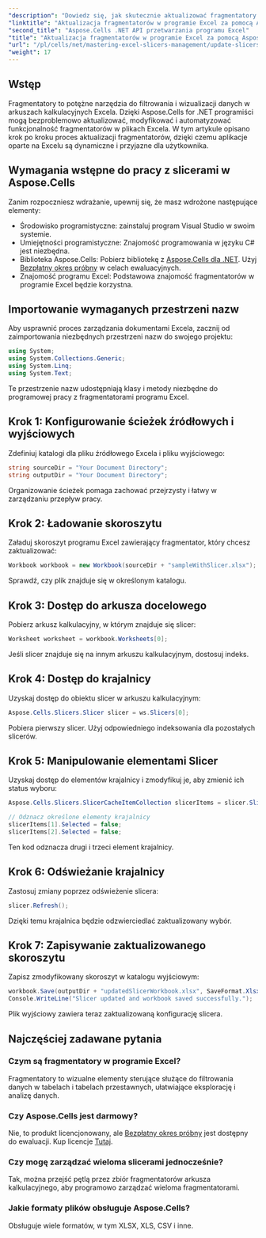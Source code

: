 ```yaml
---
"description": "Dowiedz się, jak skutecznie aktualizować fragmentatory w plikach Excela za pomocą Aspose.Cells dla .NET. Ten kompleksowy przewodnik przeprowadzi Cię przez każdy krok."
"linktitle": "Aktualizacja fragmentatorów w programie Excel za pomocą Aspose.Cells .NET"
"second_title": "Aspose.Cells .NET API przetwarzania programu Excel"
"title": "Aktualizacja fragmentatorów w programie Excel za pomocą Aspose.Cells .NET"
"url": "/pl/cells/net/mastering-excel-slicers-management/update-slicers-in-excel/"
"weight": 17
---
```


## Wstęp

Fragmentatory to potężne narzędzia do filtrowania i wizualizacji danych w arkuszach kalkulacyjnych Excela. Dzięki Aspose.Cells for .NET programiści mogą bezproblemowo aktualizować, modyfikować i automatyzować funkcjonalność fragmentatorów w plikach Excela. W tym artykule opisano krok po kroku proces aktualizacji fragmentatorów, dzięki czemu aplikacje oparte na Excelu są dynamiczne i przyjazne dla użytkownika.

## Wymagania wstępne do pracy z slicerami w Aspose.Cells

Zanim rozpoczniesz wdrażanie, upewnij się, że masz wdrożone następujące elementy:

- Środowisko programistyczne: zainstaluj program Visual Studio w swoim systemie.
- Umiejętności programistyczne: Znajomość programowania w języku C# jest niezbędna.
- Biblioteka Aspose.Cells: Pobierz bibliotekę z [Aspose.Cells dla .NET](https://releases.aspose.com/cells/net/). Użyj [Bezpłatny okres próbny](https://releases.aspose.com/) w celach ewaluacyjnych.
- Znajomość programu Excel: Podstawowa znajomość fragmentatorów w programie Excel będzie korzystna.

## Importowanie wymaganych przestrzeni nazw

Aby usprawnić proces zarządzania dokumentami Excela, zacznij od zaimportowania niezbędnych przestrzeni nazw do swojego projektu:

```csharp
using System;
using System.Collections.Generic;
using System.Linq;
using System.Text;
```

Te przestrzenie nazw udostępniają klasy i metody niezbędne do programowej pracy z fragmentatorami programu Excel.

## Krok 1: Konfigurowanie ścieżek źródłowych i wyjściowych

Zdefiniuj katalogi dla pliku źródłowego Excela i pliku wyjściowego:

```csharp
string sourceDir = "Your Document Directory";
string outputDir = "Your Document Directory";
```

Organizowanie ścieżek pomaga zachować przejrzysty i łatwy w zarządzaniu przepływ pracy.

## Krok 2: Ładowanie skoroszytu

Załaduj skoroszyt programu Excel zawierający fragmentator, który chcesz zaktualizować:

```csharp
Workbook workbook = new Workbook(sourceDir + "sampleWithSlicer.xlsx");
```

Sprawdź, czy plik znajduje się w określonym katalogu.

## Krok 3: Dostęp do arkusza docelowego

Pobierz arkusz kalkulacyjny, w którym znajduje się slicer:

```csharp
Worksheet worksheet = workbook.Worksheets[0];
```

Jeśli slicer znajduje się na innym arkuszu kalkulacyjnym, dostosuj indeks.

## Krok 4: Dostęp do krajalnicy

Uzyskaj dostęp do obiektu slicer w arkuszu kalkulacyjnym:

```csharp
Aspose.Cells.Slicers.Slicer slicer = ws.Slicers[0];
```

Pobiera pierwszy slicer. Użyj odpowiedniego indeksowania dla pozostałych slicerów.

## Krok 5: Manipulowanie elementami Slicer

Uzyskaj dostęp do elementów krajalnicy i zmodyfikuj je, aby zmienić ich status wyboru:

```csharp
Aspose.Cells.Slicers.SlicerCacheItemCollection slicerItems = slicer.SlicerCache.SlicerCacheItems;

// Odznacz określone elementy krajalnicy
slicerItems[1].Selected = false;
slicerItems[2].Selected = false;
```

Ten kod odznacza drugi i trzeci element krajalnicy.

## Krok 6: Odświeżanie krajalnicy

Zastosuj zmiany poprzez odświeżenie slicera:

```csharp
slicer.Refresh();
```

Dzięki temu krajalnica będzie odzwierciedlać zaktualizowany wybór.

## Krok 7: Zapisywanie zaktualizowanego skoroszytu

Zapisz zmodyfikowany skoroszyt w katalogu wyjściowym:

```csharp
workbook.Save(outputDir + "updatedSlicerWorkbook.xlsx", SaveFormat.Xlsx);
Console.WriteLine("Slicer updated and workbook saved successfully.");
```

Plik wyjściowy zawiera teraz zaktualizowaną konfigurację slicera.

## Najczęściej zadawane pytania

### Czym są fragmentatory w programie Excel?

Fragmentatory to wizualne elementy sterujące służące do filtrowania danych w tabelach i tabelach przestawnych, ułatwiające eksplorację i analizę danych.

### Czy Aspose.Cells jest darmowy?

Nie, to produkt licencjonowany, ale [Bezpłatny okres próbny](https://releases.aspose.com/) jest dostępny do ewaluacji. Kup licencje [Tutaj](https://purchase.aspose.com/buy).

### Czy mogę zarządzać wieloma slicerami jednocześnie?

Tak, można przejść pętlą przez zbiór fragmentatorów arkusza kalkulacyjnego, aby programowo zarządzać wieloma fragmentatorami.

### Jakie formaty plików obsługuje Aspose.Cells?

Obsługuje wiele formatów, w tym XLSX, XLS, CSV i inne.